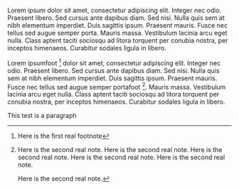 Lorem ipsum dolor sit amet, consectetur adipiscing elit. Integer nec odio. Praesent libero. Sed cursus ante dapibus diam. Sed nisi. Nulla quis sem at nibh elementum imperdiet. Duis sagittis ipsum. Praesent mauris. Fusce nec tellus sed augue semper porta. Mauris massa. Vestibulum lacinia arcu eget nulla. Class aptent taciti sociosqu ad litora torquent per conubia nostra, per inceptos himenaeos. Curabitur sodales ligula in libero. 

Lorem ipsumfoot [^this] dolor sit amet, consectetur adipiscing elit. Integer nec odio.
Praesent libero. Sed cursus ante dapibus diam. Sed nisi. Nulla quis sem at nibh
elementum imperdiet. Duis sagittis ipsum. Praesent mauris. Fusce nec tellus sed
augue semper portafoot [^that]. Mauris massa. Vestibulum lacinia arcu eget nulla. Class
aptent taciti sociosqu ad litora torquent per conubia nostra, per inceptos
himenaeos. Curabitur sodales ligula in libero.

[^this]: Here is the first real footnote

[^that]:
    Here is the second real note.
    Here is the second real note.
    Here is the second real note.
    Here is the second real note.
    Here is the second real note.

    Here is the second real note.

This test is a paragraph

